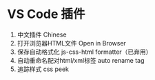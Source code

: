 # VS Code 插件

1. 中文插件 Chinese
2. 打开浏览器HTML文件 Open in Browser
3. 保存自动格式化 js-css-html formatter（已弃用）
4. 自动重命名配对html/xml标签 auto rename tag
5. 追踪样式 css peek

